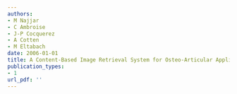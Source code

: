 ```yaml
---
authors: 
- M Najjar
- C Ambroise
- J-P Cocquerez
- A Cotten
- M Eltabach
date: 2006-01-01
title: A Content-Based Image Retrieval System for Osteo-Articular Applications
publication_types:
- 1
url_pdf: ''
---
```

